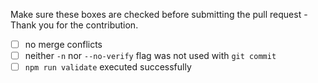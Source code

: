 Make sure these boxes are checked before submitting the pull request - Thank you for the contribution.

- [ ] no merge conflicts
- [ ] neither `-n` nor `--no-verify` flag was not used with `git commit`
- [ ] `npm run validate` executed successfully

